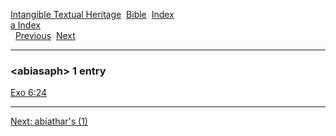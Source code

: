 [Intangible Textual Heritage](../../index)  [Bible](../index) 
[Index](index)   
[a Index](_a_)  
  [Previous](c00034)  [Next](c00036) 

------------------------------------------------------------------------

### &lt;abiasaph&gt; 1 entry

[Exo 6:24](../kjv/exo006.htm#024)  

------------------------------------------------------------------------

[Next: abiathar's (1)](c00036)

